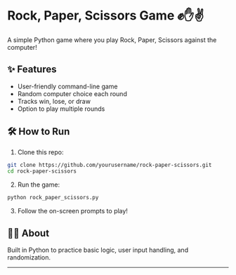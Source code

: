 # Rock, Paper, Scissors Game ✊✋✌️

A simple Python game where you play Rock, Paper, Scissors against the computer!

## ✨ Features

- User-friendly command-line game
- Random computer choice each round
- Tracks win, lose, or draw
- Option to play multiple rounds

## 🛠 How to Run

1. Clone this repo:

```bash
git clone https://github.com/yourusername/rock-paper-scissors.git
cd rock-paper-scissors
```

2. Run the game:

```bash
python rock_paper_scissors.py
```

3. Follow the on-screen prompts to play!

## 🧑‍💻 About

Built in Python to practice basic logic, user input handling, and randomization.

---

